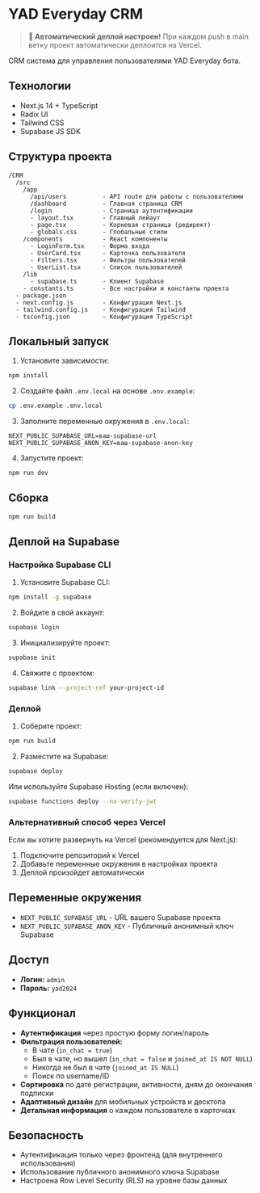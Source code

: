 # YAD Everyday CRM

> **🚀 Автоматический деплой настроен!** При каждом push в main ветку проект автоматически деплоится на Vercel.

CRM система для управления пользователями YAD Everyday бота.

## Технологии
- Next.js 14 + TypeScript
- Radix UI
- Tailwind CSS
- Supabase JS SDK

## Структура проекта

```
/CRM
  /src
    /app
      /api/users          - API route для работы с пользователями
      /dashboard          - Главная страница CRM
      /login              - Страница аутентификации
      - layout.tsx        - Главный лейаут
      - page.tsx          - Корневая страница (редирект)
      - globals.css       - Глобальные стили
    /components           - React компоненты
      - LoginForm.tsx     - Форма входа
      - UserCard.tsx      - Карточка пользователя
      - Filters.tsx       - Фильтры пользователей
      - UserList.tsx      - Список пользователей
    /lib
      - supabase.ts       - Клиент Supabase
    - constants.ts        - Все настройки и константы проекта
  - package.json
  - next.config.js        - Конфигурация Next.js
  - tailwind.config.js    - Конфигурация Tailwind
  - tsconfig.json         - Конфигурация TypeScript
```

## Локальный запуск

1. Установите зависимости:
```bash
npm install
```

2. Создайте файл `.env.local` на основе `.env.example`:
```bash
cp .env.example .env.local
```

3. Заполните переменные окружения в `.env.local`:
```
NEXT_PUBLIC_SUPABASE_URL=ваш-supabase-url
NEXT_PUBLIC_SUPABASE_ANON_KEY=ваш-supabase-anon-key
```

4. Запустите проект:
```bash
npm run dev
```

## Сборка

```bash
npm run build
```

## Деплой на Supabase

### Настройка Supabase CLI

1. Установите Supabase CLI:
```bash
npm install -g supabase
```

2. Войдите в свой аккаунт:
```bash
supabase login
```

3. Инициализируйте проект:
```bash
supabase init
```

4. Свяжите с проектом:
```bash
supabase link --project-ref your-project-id
```

### Деплой

1. Соберите проект:
```bash
npm run build
```

2. Разместите на Supabase:
```bash
supabase deploy
```

Или используйте Supabase Hosting (если включен):
```bash
supabase functions deploy --no-verify-jwt
```

### Альтернативный способ через Vercel

Если вы хотите развернуть на Vercel (рекомендуется для Next.js):

1. Подключите репозиторий к Vercel
2. Добавьте переменные окружения в настройках проекта
3. Деплой произойдет автоматически

## Переменные окружения

- `NEXT_PUBLIC_SUPABASE_URL` - URL вашего Supabase проекта
- `NEXT_PUBLIC_SUPABASE_ANON_KEY` - Публичный анонимный ключ Supabase

## Доступ

- **Логин:** `admin`
- **Пароль:** `yad2024`

## Функционал

- **Аутентификация** через простую форму логин/пароль
- **Фильтрация пользователей:**
  - В чате (`in_chat = true`)
  - Был в чате, но вышел (`in_chat = false` и `joined_at IS NOT NULL`)
  - Никогда не был в чате (`joined_at IS NULL`)
  - Поиск по username/ID
- **Сортировка** по дате регистрации, активности, дням до окончания подписки
- **Адаптивный дизайн** для мобильных устройств и десктопа
- **Детальная информация** о каждом пользователе в карточках

## Безопасность

- Аутентификация только через фронтенд (для внутреннего использования)
- Использование публичного анонимного ключа Supabase
- Настроена Row Level Security (RLS) на уровне базы данных 
